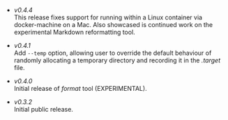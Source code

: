 -   _v0.4.4_  
    This release fixes support for running within a Linux container via
    docker-machine on a Mac. Also showcased is continued work on the
    experimental Markdown reformatting tool.

-   _v0.4.1_  
    Add `--temp` option, allowing user to override the default behaviour of
    randomly allocating a temporary directory and recording it in the
    _.target_ file.

-   _v0.4.0_  
    Initial release of _format_ tool (EXPERIMENTAL).

-   _v0.3.2_  
    Initial public release.
